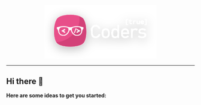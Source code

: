 <br>

<p align="center">
  <img src="https://github.com/truecoder8/.github/blob/main/logo.svg#gh-dark-mode-only" width="300">  
</p>

<hr>

## Hi there 👋

**Here are some ideas to get you started:**
